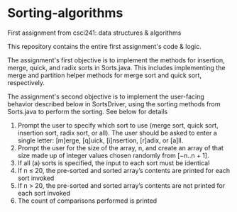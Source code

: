 # Sorting-algorithms
First assignment from csci241: data structures &amp; algorithms

This repository contains the entire first assignment's code & logic. 

The assignment's first objective is to implement the methods for insertion, merge, quick, and radix sorts in Sorts.java. This includes implementing the merge and partition helper methods for merge sort and quick sort, respectively.

The assignment's second objective is to implement the user-facing behavior described below in SortsDriver, using the
sorting methods from Sorts.java to perform the sorting. See below for details

1. Prompt the user to specify which sort to use (merge sort, quick sort, insertion sort, radix sort, or all). The user should
   be asked to enter a single letter: [m]erge, [q]uick, [i]nsertion, [r]adix, or [a]ll.
2. Prompt the user for the size of the array, n, and create an array of that size made up of integer values chosen randomly
   from [−n..n + 1].
3. If all (a) sorts is specified, the input to each sort must be identical
4. If n ≤ 20, the pre-sorted and sorted array’s contents are printed for each sort invoked
5. If n > 20, the pre-sorted and sorted array’s contents are not printed for each sort invoked
6. The count of comparisons performed is printed
